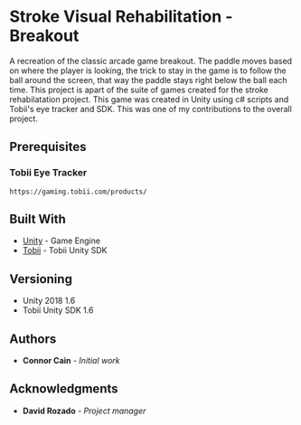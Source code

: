 # Stroke Visual Rehabilitation - Breakout

A recreation of the classic arcade game breakout. The paddle moves based on where the player is looking, the trick to stay in the game is to follow the ball around the screen, that way the paddle stays right below the ball each time. This project is apart of the suite of games created for the stroke rehabilatation project. This game was created in Unity using c# scripts and Tobii's eye tracker and SDK. This was one of my contributions to the overall project.

## Prerequisites

### Tobii Eye Tracker

```
https://gaming.tobii.com/products/
```

## Built With

* [Unity](https://unity3d.com/get-unity/download/archive) - Game Engine
* [Tobii](https://github.com/Tobii/UnitySDK/releases) - Tobii Unity SDK

## Versioning

- Unity 2018 1.6
- Tobii Unity SDK 1.6

## Authors

* **Connor Cain** - *Initial work* 

## Acknowledgments

* **David Rozado** - *Project manager* 
